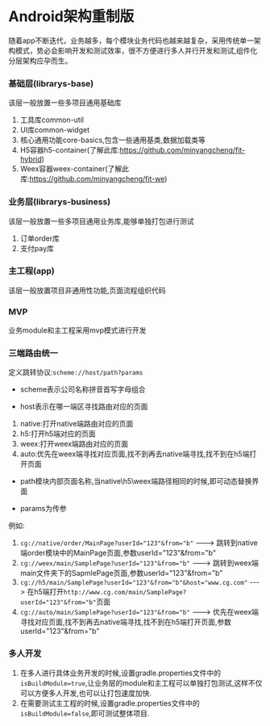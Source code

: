 # Android架构重制版
随着app不断迭代，业务越多，每个模块业务代码也越来越复杂，采用传统单一架构模式，势必会影响开发和测试效率，很不方便进行多人并行开发和测试,组件化分层架构应孕而生。

### 基础层(librarys-base)
该层一般放置一些多项目通用基础库

1. 工具库common-util
2. UI库common-widget
3. 核心通用功能core-basics,包含一些通用基类,数据加载类等
4. H5容器h5-container(了解此库:<https://github.com/minyangcheng/fit-hybrid>)
5. Weex容器weex-container(了解此库:<https://github.com/minyangcheng/fit-we>)

### 业务层(librarys-business)
该层一般放置一些多项目通用业务库,能够单独打包进行测试

1. 订单order库
2. 支付pay库

### 主工程(app)
该层一般放置项目非通用性功能,页面流程组织代码

### MVP
业务module和主工程采用mvp模式进行开发

### 三端路由统一

定义跳转协议:`scheme://host/path?params`
* scheme表示公司名称拼音首写字母组合

* host表示在哪一端区寻找路由对应的页面
1. native:打开native端路由对应的页面
2. h5:打开h5端对应的页面
3. weex:打开weex端路由对应的页面
4. auto:优先在weex端寻找对应页面,找不到再去native端寻找,找不到在h5端打开页面

* path模块内部页面名称,当native\h5\weex端路径相同的时候,即可动态替换界面

* params为传参

例如: 
1. `cg://native/order/MainPage?userId="123"&from="b"` ---> 跳转到native端order模块中的MainPage页面,参数userId="123"&from="b"
2. `cg://weex/main/SamplePage?userId="123"&from="b"` ---> 跳转到weex端main文件夹下的SapmlePage页面,参数userId="123"&from="b"
3. `cg://h5/main/SamplePage?userId="123"&from="b"&host="www.cg.com"` ---> 在h5端打开`http://www.cg.com/main/SamplePage?userId="123"&from="b"`页面
4. `cg://auto/main/SamplePage?userId="123"&from="b"` ---> 优先在weex端寻找对应页面,找不到再去native端寻找,找不到在h5端打开页面,参数userId="123"&from="b"

### 多人开发

1. 在多人进行具体业务开发的时候,设置gradle.properties文件中的`isBuildModule=true`,让业务层的module和主工程可以单独打包测试,这样不仅可以方便多人开发,也可以让打包速度加快.
2. 在需要测试主工程的时候,设置gradle.properties文件中的`isBuildModule=false`,即可测试整体项目.
